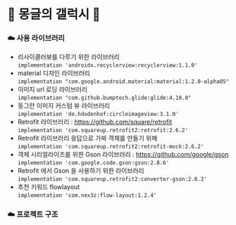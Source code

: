 # :dizzy: 몽글의 갤럭시 :dizzy:

### :cloud: 사용 라이브러리  
* 리사이클러뷰를 다루기 위한 라이브러리  
`implementation 'androidx.recyclerview:recyclerview:1.1.0'`  
* material 디자인 라이브러리  
`implementation "com.google.android.material:material:1.2.0-alpha05"`  
* 이미지 url 로딩 라이브러리  
`implementation "com.github.bumptech.glide:glide:4.10.0"`  
* 동그란 이미지 커스텀 뷰 라이브러리  
`implementation 'de.hdodenhof:circleimageview:3.1.0'`  
* Retrofit 라이브러리 : https://github.com/square/retrofit  
`implementation 'com.squareup.retrofit2:retrofit:2.6.2'`  
* Retrofit 라이브러리 응답으로 가짜 객체를 만들기 위해  
`implementation 'com.squareup.retrofit2:retrofit-mock:2.6.2'`
* 객체 시리얼라이즈를 위한 Gson 라이브러리 : https://github.com/google/gson  
`implementation 'com.google.code.gson:gson:2.8.6'`
* Retrofit 에서 Gson 을 사용하기 위한 라이브러리  
`implementation 'com.squareup.retrofit2:converter-gson:2.6.2'`
* 추천 키워드 flowlayout  
`implementation 'com.nex3z:flow-layout:1.2.4'`
  
### :cloud: 프로젝트 구조
